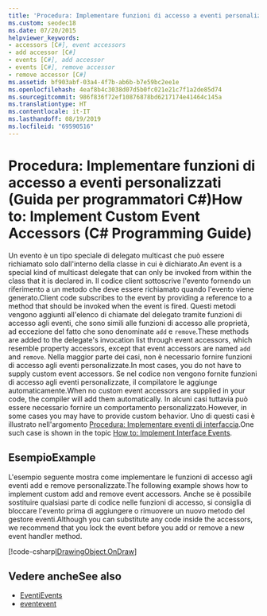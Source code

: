 ```yaml
---
title: 'Procedura: Implementare funzioni di accesso a eventi personalizzati - Guida per programmatori C#'
ms.custom: seodec18
ms.date: 07/20/2015
helpviewer_keywords:
- accessors [C#], event accessors
- add accessor [C#]
- events [C#], add accessor
- events [C#], remove accessor
- remove accessor [C#]
ms.assetid: bf903abf-03a4-4f7b-ab6b-b7e59bc2ee1e
ms.openlocfilehash: 4eaf8b4c3038d07d5b0fc021e21c7f1a2de85d74
ms.sourcegitcommit: 986f836f72ef10876878bd6217174e41464c145a
ms.translationtype: HT
ms.contentlocale: it-IT
ms.lasthandoff: 08/19/2019
ms.locfileid: "69590516"
---
```

# <a name="how-to-implement-custom-event-accessors-c-programming-guide"></a><span data-ttu-id="9d9ab-102">Procedura: Implementare funzioni di accesso a eventi personalizzati (Guida per programmatori C#)</span><span class="sxs-lookup"><span data-stu-id="9d9ab-102">How to: Implement Custom Event Accessors (C# Programming Guide)</span></span>
<span data-ttu-id="9d9ab-103">Un evento è un tipo speciale di delegato multicast che può essere richiamato solo dall'interno della classe in cui è dichiarato.</span><span class="sxs-lookup"><span data-stu-id="9d9ab-103">An event is a special kind of multicast delegate that can only be invoked from within the class that  it is declared in.</span></span> <span data-ttu-id="9d9ab-104">Il codice client sottoscrive l'evento fornendo un riferimento a un metodo che deve essere richiamato quando l'evento viene generato.</span><span class="sxs-lookup"><span data-stu-id="9d9ab-104">Client code subscribes to the event by providing a reference to a method that should be invoked when the event is fired.</span></span> <span data-ttu-id="9d9ab-105">Questi metodi vengono aggiunti all'elenco di chiamate del delegato tramite funzioni di accesso agli eventi, che sono simili alle funzioni di accesso alle proprietà, ad eccezione del fatto che sono denominate `add` e `remove`.</span><span class="sxs-lookup"><span data-stu-id="9d9ab-105">These methods are added to the delegate's invocation list through event accessors, which resemble property accessors, except that event accessors are named `add` and `remove`.</span></span> <span data-ttu-id="9d9ab-106">Nella maggior parte dei casi, non è necessario fornire funzioni di accesso agli eventi personalizzate.</span><span class="sxs-lookup"><span data-stu-id="9d9ab-106">In most cases, you do not have to supply custom event accessors.</span></span> <span data-ttu-id="9d9ab-107">Se nel codice non vengono fornite funzioni di accesso agli eventi personalizzate, il compilatore le aggiunge automaticamente.</span><span class="sxs-lookup"><span data-stu-id="9d9ab-107">When no custom event accessors are supplied in your code, the compiler will add them automatically.</span></span> <span data-ttu-id="9d9ab-108">In alcuni casi tuttavia può essere necessario fornire un comportamento personalizzato.</span><span class="sxs-lookup"><span data-stu-id="9d9ab-108">However, in some cases you may have to provide custom behavior.</span></span> <span data-ttu-id="9d9ab-109">Uno di questi casi è illustrato nell'argomento [Procedura:  Implementare eventi di interfaccia](./how-to-implement-interface-events.md).</span><span class="sxs-lookup"><span data-stu-id="9d9ab-109">One such case is shown in the topic [How to:  Implement Interface Events](./how-to-implement-interface-events.md).</span></span>  
  
## <a name="example"></a><span data-ttu-id="9d9ab-110">Esempio</span><span class="sxs-lookup"><span data-stu-id="9d9ab-110">Example</span></span>  
 <span data-ttu-id="9d9ab-111">L'esempio seguente mostra come implementare le funzioni di accesso agli eventi add e remove personalizzate.</span><span class="sxs-lookup"><span data-stu-id="9d9ab-111">The following example shows how to implement custom add and remove event accessors.</span></span> <span data-ttu-id="9d9ab-112">Anche se è possibile sostituire qualsiasi parte di codice nelle funzioni di accesso, si consiglia di bloccare l'evento prima di aggiungere o rimuovere un nuovo metodo del gestore eventi.</span><span class="sxs-lookup"><span data-stu-id="9d9ab-112">Although you can substitute any code inside the accessors, we recommend that you lock the event before you add or remove a new event handler method.</span></span>  
  
[!code-csharp[IDrawingObject.OnDraw](~/samples/snippets/csharp/VS_Snippets_VBCSharp/csProgGuideEvents/CS/Events.cs#IDrawingObjectOnDraw)]  
  
## <a name="see-also"></a><span data-ttu-id="9d9ab-113">Vedere anche</span><span class="sxs-lookup"><span data-stu-id="9d9ab-113">See also</span></span>

- [<span data-ttu-id="9d9ab-114">Eventi</span><span class="sxs-lookup"><span data-stu-id="9d9ab-114">Events</span></span>](./index.md)
- [<span data-ttu-id="9d9ab-115">event</span><span class="sxs-lookup"><span data-stu-id="9d9ab-115">event</span></span>](../../language-reference/keywords/event.md)
